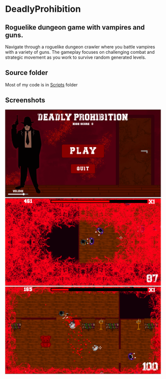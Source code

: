 # DeadlyProhibition
## Roguelike dungeon game with vampires and guns.
Navigate through a roguelike dungeon crawler where you battle vampires with a variety of guns. The gameplay focuses on challenging combat and strategic movement as you work to survive random generated levels.
## Source folder
Most of my code is in [Scripts](Assets/Scripts) folder
## Screenshots
![Screen](screens/screen1.png)
![Screen](screens/screen2.png)
![Screen](screens/screen3.png)

